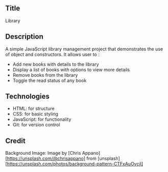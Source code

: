 ## Title
Library

## Description
A simple JavaScript library management project that demonstrates the use of object and constructors. It allows user to :
- Add new books with details to the library
- Display a list of books with options to view more details
- Remove books from the library
- Toggle the read status of any book

## Technologies
- HTML: for structure
- CSS: for basic styling
- JavaScript: for functionality
- Git: for version control

## Credit
Background Image: Image by [Chris Appano][https://unsplash.com/@chrisappano] from [unsplash][https://unsplash.com/photos/background-pattern-CTFxAuOvcjI]